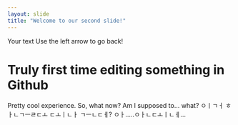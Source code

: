```yaml
---
layout: slide
title: "Welcome to our second slide!"
---
```

Your text
Use the left arrow to go back!

# Truly first time editing something in Github
Pretty cool experience.
So, what now?
Am I supposed to... what?
ㅇㅣㄱㅓ ㅎㅏㄴㄱㅡㄹㄷㅗ ㄷㅗㅣㄴㅏ ㄱㅡㄴㄷㅔ? ㅇㅏ.....ㅇㅏㄴㄷㅗㅣㄴㅔ...
